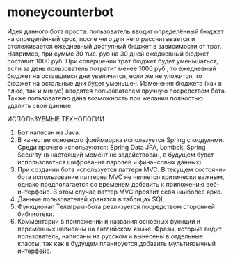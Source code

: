 # moneycounterbot

Идея данного бота проста: пользователь вводит определённый бюджет на определённый срок, после чего для него рассчитывается и отслеживается ежедневный доступный бюджет в зависимости от трат. Например, при сумме 30 тыс. руб на 30 дней ежедневный бюджет составит 1000 руб. При совершении трат бюджет будет уменьшаться, если за день пользователь потратит менее 1000 руб., то ежедневный бюджет на оставшиеся дни увеличится, если же не уложится, то бюджет на остальные дни будет уменьшен. 
Изменения бюджета (как в плюс, так и минус) вводятся пользователем вручную посредством бота. Также пользователю дана возможность при желании полностью удалить свои данные.

ИСПОЛЬЗУЕМЫЕ ТЕХНОЛОГИИ
1. Бот написан на Java.
2. В качестве основного фреймворка используется Spring с модулями. Среди прочего используются: Spring Data JPA, Lombok, Spring Security (в настоящий момент не задействован, в будущем будет использоваться шифрования паролей и финансовых данных).
3. При создании бота используется паттерн MVC. В текущем состоянии бота использование паттерна MVC не является критически важным, однако предполагается со временем добавить к приложению веб-интерфейс. В этом случае паттер MVC проявит себя наиболее ярко.
4. Данные пользователей хранятся в таблицах SQL.
5. Функционал Телеграм-бота реализуется посредством сторонней библиотеки.
6. Комментарии в приложении и названия основных функций и переменных написаны на английском языке. Фразы, которые видит пользователь, написаны на русском и вынесены в отдельные классы, так как в будущем планируется добавить мультиязычный интерфейс.
